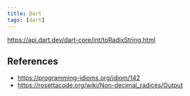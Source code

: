 ```yaml
---
title: Dart
tags: [dart]
---
```


<https://api.dart.dev/dart-core/int/toRadixString.html>

## References

- <https://programming-idioms.org/idiom/142>
- <https://rosettacode.org/wiki/Non-decimal_radices/Output>
